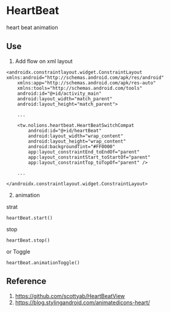 # HeartBeat

heart beat animation

## Use

1. Add flow on xml layout

```
<androidx.constraintlayout.widget.ConstraintLayout xmlns:android="http://schemas.android.com/apk/res/android"
    xmlns:app="http://schemas.android.com/apk/res-auto"
    xmlns:tools="http://schemas.android.com/tools"
    android:id="@+id/activity_main"
    android:layout_width="match_parent"
    android:layout_height="match_parent">

    ...

    <tw.nolions.heartbeat.HeartBeatSwitchCompat
        android:id="@+id/heartBeat"
        android:layout_width="wrap_content"
        android:layout_height="wrap_content"
        android:backgroundTint="#FF0000"
        app:layout_constraintEnd_toEndOf="parent"
        app:layout_constraintStart_toStartOf="parent"
        app:layout_constraintTop_toTopOf="parent" />

    ...

</androidx.constraintlayout.widget.ConstraintLayout>

```

2. animation

strat

```
heartBeat.start()
```

stop 

```
heartBeat.stop()
```

or Toggle

```
heartBeat.animationToggle()
```


## Reference

1. https://github.com/scottyab/HeartBeatView
2. https://blog.stylingandroid.com/animatedicons-heart/